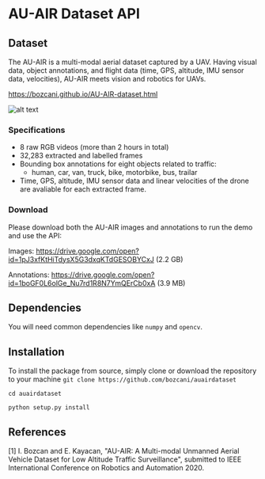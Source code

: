 # AU-AIR Dataset API
## Dataset
The AU-AIR is a multi-modal aerial dataset captured by a UAV. Having visual data, object annotations, and flight data (time, GPS, altitude, IMU sensor data, velocities), AU-AIR meets vision and robotics for UAVs.

https://bozcani.github.io/AU-AIR-dataset.html

![alt text](https://raw.githubusercontent.com/bozcani/auairdataset/master/intro.jpg) 

### Specifications
- 8 raw RGB videos (more than 2 hours in total)
- 32,283 extracted and labelled frames
- Bounding box annotations for eight objects related to traffic:
	- human, car, van, truck, bike, motorbike, bus, trailar
- Time, GPS, altitude, IMU sensor data and linear velocities of the drone are avaliable for each extracted frame.

### Download
Please download both the AU-AIR images and annotations to run the demo and use the API:

Images: https://drive.google.com/open?id=1pJ3xfKtHiTdysX5G3dxqKTdGESOBYCxJ (2.2 GB)

Annotations: https://drive.google.com/open?id=1boGF0L6olGe_Nu7rd1R8N7YmQErCb0xA (3.9 MB)

## Dependencies
You will need common dependencies like `numpy` and `opencv`.

## Installation
To install the package from source, simply clone or download the repository to your machine
`git clone https://github.com/bozcani/auairdataset`

`cd auairdataset`

`python setup.py install`

## References

[1] I. Bozcan and E. Kayacan, "AU-AIR: A Multi-modal Unmanned Aerial Vehicle Dataset for Low Altitude Traffic Surveillance", submitted to IEEE International Conference on Robotics and Automation 2020.
